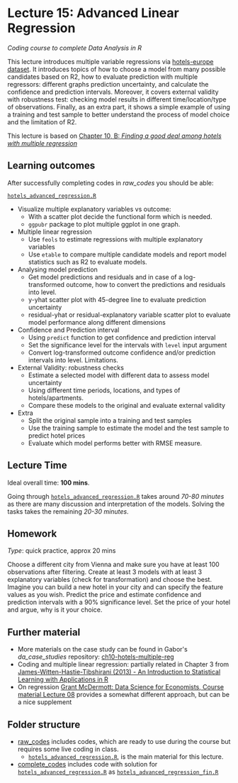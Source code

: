 # Lecture 15: Advanced Linear Regression
*Coding course to complete Data Analysis in R*

This lecture introduces multiple variable regressions via [hotels-europe dataset](https://gabors-data-analysis.com/datasets/#hotels-europe). It introduces topics of how to choose a model from many possible candidates based on R2, how to evaluate prediction with multiple regressors: different graphs prediction uncertainty, and calculate the confidence and prediction intervals. Moreover, it covers external validity with robustness test: checking model results in different time/location/type of observations. Finally, as an extra part, it shows a simple example of using a training and test sample to better understand the process of model choice and the limitation of R2.

This lecture is based on [Chapter 10, B: *Finding a good deal among hotels with multiple regression*](https://gabors-data-analysis.com/casestudies/#ch10b-finding-a-good-deal-among-hotels-with-multiple-regression)

## Learning outcomes
After successfully completing codes in *raw_codes* you should be able:

[`hotels_advanced_regression.R`](https://github.com/gabors-data-analysis/da-coding-rstats/blob/main/lecture15_advanced_regression/raw_codes/hotels_advanced_regression.R)
  - Visualize multiple explanatory variables vs outcome:
    - With a scatter plot decide the functional form which is needed.
    - `ggpubr` package to plot multiple ggplot in one graph.
  - Multiple linear regression
    - Use `feols` to estimate regressions with multiple explanatory variables
    - Use `etable` to compare multiple candidate models and report model statistics such as R2 to evaluate models.
  - Analysing model prediction
    - Get model predictions and residuals and in case of a log-transformed outcome, how to convert the predictions and residuals into level.
    - y-yhat scatter plot with 45-degree line to evaluate prediction uncertainty
    - residual-yhat or residual-explanatory variable scatter plot to evaluate model performance along different dimensions
  - Confidence and Prediction interval
    - Using `predict` function to get confidence and prediction interval
    - Set the significance level for the intervals with `level` input argument
    - Convert log-transformed outcome confidence and/or prediction intervals into level. Limitations.
  - External Validity: robustness checks
    - Estimate a selected model with different data to assess model uncertainty
    - Using different time periods, locations, and types of hotels/apartments.
    - Compare these models to the original and evaluate external validity
  - Extra
    - Split the original sample into a training and test samples
    - Use the training sample to estimate the model and the test sample to predict hotel prices
    - Evaluate which model performs better with RMSE measure.

## Lecture Time

Ideal overall time: **100 mins**.

Going through [`hotels_advanced_regression.R`](https://github.com/gabors-data-analysis/da-coding-rstats/blob/main/lecture15_advanced_regression/raw_codes/hotels_advanced_regression.R) takes around *70-80 minutes* as there are many discussion and interpretation of the models. Solving the tasks takes the remaining *20-30 minutes*. 


## Homework

*Type*: quick practice, approx 20 mins

Choose a different city from Vienna and make sure you have at least 100 observations after filtering. Create at least 3 models with at least 3 explanatory variables (check for transformation) and choose the best. Imagine you can build a new hotel in your city and can specify the feature values as you wish. Predict the price and estimate confidence and prediction intervals with a 90% significance level. Set the price of your hotel and argue, why is it your choice. 


## Further material

  - More materials on the case study can be found in Gabor's *da_case_studies* repository: [ch10-hotels-multiple-reg](https://github.com/gabors-data-analysis/da_case_studies/tree/master/ch10-hotels-multiple-reg)
  - Coding and multiple linear regression: partially related in Chapter 3 from [James-Witten-Hastie-Tibshirani (2013) - An Introduction to Statistical Learning with Applications in R](https://www.statlearning.com/)
  - On regression [Grant McDermott: Data Science for Economists, Course material Lecture 08](https://github.com/uo-ec607/lectures/tree/master/08-regression) provides a somewhat different approach, but can be a nice supplement


## Folder structure
  
  - [raw_codes](https://github.com/gabors-data-analysis/da-coding-rstats/edit/main/lecture15_advanced_regression/raw_codes) includes codes, which are ready to use during the course but requires some live coding in class.
    - [`hotels_advanced_regression.R`](https://github.com/gabors-data-analysis/da-coding-rstats/blob/main/lecture12_intro_to_regression/raw_codes/hotels_advanced_regression.R), is the main material for this lecture.
  - [complete_codes](https://github.com/gabors-data-analysis/da-coding-rstats/edit/main/lecture15_advanced_regression/complete_codes) includes code with solution for [`hotels_advanced_regression.R`](https://github.com/gabors-data-analysis/da-coding-rstats/blob/main/lecture15_advanced_regression/raw_codes/hotels_advanced_regression.R) as [`hotels_advanced_regression_fin.R`](https://github.com/gabors-data-analysis/da-coding-rstats/blob/main/lecture15_advanced_regression/complete_codes/hotels_advanced_regression.R)

